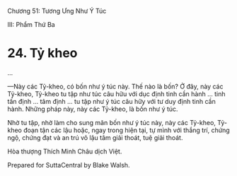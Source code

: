  

Chương 51: Tương Ưng Như Ý Túc

III: Phẩm Thứ Ba

# 24\. Tỷ kheo

…

—Này các Tỷ-kheo, có bốn như ý túc này. Thế nào là bốn? Ở đây, này các Tỷ-kheo, Tỷ-kheo tu tập như túc câu hữu với dục định tinh cần hành … tinh tấn định … tâm định … tu tập như ý túc câu hữy với tư duy định tinh cần hành. Những pháp này, này các Tỷ-kheo, là bốn như ý túc.

Nhờ tu tập, nhờ làm cho sung mãn bốn như ý túc này, này các Tỷ-kheo, Tỷ-kheo đoạn tận các lậu hoặc, ngay trong hiện tại, tự mình với thắng trí, chứng ngộ, chứng đạt và an trú vô lậu tâm giải thoát, tuệ giải thoát.

Hòa thượng Thích Minh Châu dịch Việt.

Prepared for SuttaCentral by Blake Walsh.